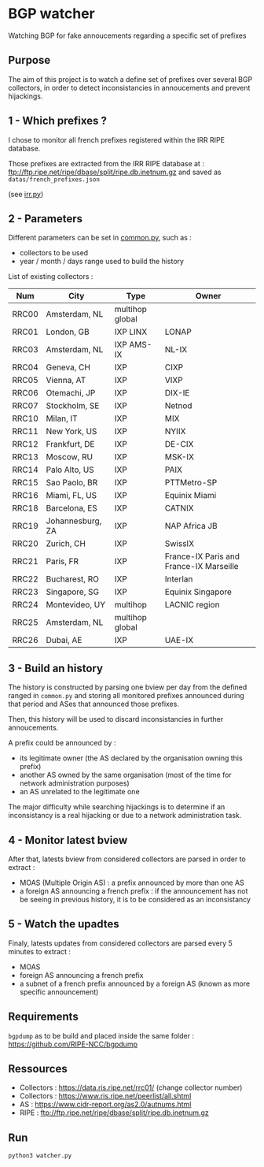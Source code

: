 # BGP watcher

Watching BGP for fake annoucements regarding a specific set of prefixes


## Purpose

The aim of this project is to watch a define set of prefixes over several BGP collectors, in order to detect inconsistancies in annoucements and prevent hijackings.


## 1 - Which prefixes ?

I chose to monitor all french prefixes registered within the IRR RIPE database.

Those  prefixes are extracted from the IRR RIPE database at : ftp://ftp.ripe.net/ripe/dbase/split/ripe.db.inetnum.gz and saved as `datas/french_prefixes.json`

(see [irr.py](irr.py))

## 2 - Parameters

Different parameters can be set in [common.py](common.py), such as :
- collectors to be used
- year / month / days range used to build the history

List of existing collectors :

| Num | City | Type | Owner |
|-----|------|------|-------|
|RRC00 |	Amsterdam, NL  |	 multihop 	global|
|RRC01 |	London, GB 	   |  IXP 	LINX | LONAP
|RRC03 |	Amsterdam, NL | IXP 	AMS-IX | NL-IX
|RRC04 |	Geneva, CH 	  |   IXP |	CIXP
|RRC05 |	Vienna, AT 	  |   IXP |	VIXP
|RRC06 |	Otemachi, JP 	| IXP 	| DIX-IE
|RRC07 |	Stockholm, SE |   IXP | Netnod
|RRC10 |	Milan, IT 	  |   IXP |	MIX
|RRC11 |	New York, US  |   IXP |	NYIIX
|RRC12 |	Frankfurt, DE |	 IXP 	| DE-CIX
|RRC13 | 	Moscow, RU 	  |   IXP |	MSK-IX
|RRC14 |	Palo Alto, US |	IXP 	| PAIX
|RRC15 |	Sao Paolo, BR |	 IXP 	| PTTMetro-SP
|RRC16 |	Miami, FL, US |	 IXP 	| Equinix Miami
|RRC18 |	Barcelona, ES |	 IXP 	| CATNIX
|RRC19 |	Johannesburg, ZA | IXP |	NAP Africa JB
|RRC20 |	Zurich, CH 	  |   IXP |	SwissIX
|RRC21 |	Paris, FR 	  |   IXP |	France-IX Paris and France-IX Marseille
|RRC22 | 	Bucharest, RO |	 IXP 	| Interlan
|RRC23 |	Singapore, SG |	 IXP 	| Equinix Singapore
|RRC24 |	Montevideo, UY| 	 multihop |	LACNIC region
|RRC25 |	Amsterdam, NL |	 multihop 	global
|RRC26 |	Dubai, AE 	  |   IXP |	UAE-IX


## 3 - Build an history

The history is constructed by parsing one bview per day from the defined ranged in `common.py` and storing all monitored prefixes announced during that period and ASes that announced those prefixes.

Then, this history will be used to discard inconsistancies in further annoucements.

A prefix could be announced by :
- its legitimate owner (the AS declared by the organisation owning this prefix)
- another AS owned by the same organisation (most of the time for network administration purposes)
- an AS unrelated to the legitimate one

The major difficulty while searching hijackings is to determine if an inconsistancy is a real hijacking or due to a network administration task.


## 4 - Monitor latest bview

After that, latests bview from considered collectors are parsed in order to extract :
- MOAS (Multiple Origin AS) : a prefix announced by more than one AS
- a foreign AS announcing a french prefix : if the announcement has not be seeing in previous history, it is to be considered as an inconsistancy

## 5 - Watch the upadtes

Finaly, latests updates from considered collectors are parsed every 5 minutes to extract :
- MOAS
- foreign AS announcing a french prefix
- a subnet of a french prefix announced by a foreign AS (known as more specific announcement)

## Requirements

`bgpdump` as to be build and placed inside the same folder : https://github.com/RIPE-NCC/bgpdump

## Ressources

- Collectors : https://data.ris.ripe.net/rrc01/ (change collector number)
- Collectors : https://www.ris.ripe.net/peerlist/all.shtml
- AS : https://www.cidr-report.org/as2.0/autnums.html
- RIPE : ftp://ftp.ripe.net/ripe/dbase/split/ripe.db.inetnum.gz

## Run

`python3 watcher.py`
